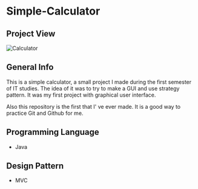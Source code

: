 # Simple-Calculator

## Project View
![Calculator](https://user-images.githubusercontent.com/68510280/89432163-11d15900-d741-11ea-9c58-76cc1878ad0f.png)

## General Info
This is a simple calculator, a small project I made during the first semester of IT studies. The idea of it was to try to make a GUI and use strategy pattern. It was my first project with graphical user interface.

Also this repository is the first that I' ve ever made. It is a good way to practice Git and Github for me.

## Programming Language
* Java

## Design Pattern
* MVC
